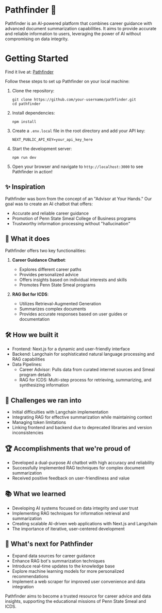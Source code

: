 # Pathfinder 🧭

Pathfinder is an AI-powered platform that combines career guidance with advanced document summarization capabilities. It aims to provide accurate and reliable information to users, leveraging the power of AI without compromising on data integrity.

# Getting Started

Find it live at: [Pathfinder](https://hackpsu2024.vercel.app/)

Follow these steps to set up Pathfinder on your local machine:

1. Clone the repository:
   ```
   git clone https://github.com/your-username/pathfinder.git
   cd pathfinder
   ```

2. Install dependencies:
   ```
   npm install
   ```

3. Create a `.env.local` file in the root directory and add your API key:
   ```
   NEXT_PUBLIC_API_KEY=your_api_key_here
   ```

4. Start the development server:
   ```
   npm run dev
   ```

5. Open your browser and navigate to `http://localhost:3000` to see Pathfinder in action!


## ✨ Inspiration

Pathfinder was born from the concept of an "Advisor at Your Hands." Our goal was to create an AI chatbot that offers:

- Accurate and reliable career guidance
- Promotion of Penn State Smeal College of Business programs
- Trustworthy information processing without "hallucination"

## 🤖 What it does

Pathfinder offers two key functionalities:

1. **Career Guidance Chatbot**: 
   - Explores different career paths
   - Provides personalized advice
   - Offers insights based on individual interests and skills
   - Promotes Penn State Smeal programs

2. **RAG Bot for ICDS**: 
   - Utilizes Retrieval-Augmented Generation
   - Summarizes complex documents
   - Provides accurate responses based on user guides or documentation

## 🛠️ How we built it

- Frontend: Next.js for a dynamic and user-friendly interface
- Backend: Langchain for sophisticated natural language processing and RAG capabilities
- Data Pipelines:
  - Career Advisor: Pulls data from curated internet sources and Smeal program details
  - RAG for ICDS: Multi-step process for retrieving, summarizing, and synthesizing information

## 🚧 Challenges we ran into

- Initial difficulties with Langchain implementation
- Integrating RAG for effective summarization while maintaining context
- Managing token limitations
- Linking frontend and backend due to deprecated libraries and version inconsistencies

## 🏆 Accomplishments that we're proud of

- Developed a dual-purpose AI chatbot with high accuracy and reliability
- Successfully implemented RAG techniques for complex document summarization
- Received positive feedback on user-friendliness and value

## 📚 What we learned

- Developing AI systems focused on data integrity and user trust
- Implementing RAG techniques for information retrieval and summarization
- Creating scalable AI-driven web applications with Next.js and Langchain
- The importance of iterative, user-centered development

## 🚀 What's next for Pathfinder

- Expand data sources for career guidance
- Enhance RAG bot's summarization techniques
- Introduce real-time updates to the knowledge base
- Explore machine learning models for more personalized recommendations
- Implement a web scraper for improved user convenience and data integration

Pathfinder aims to become a trusted resource for career advice and data insights, supporting the educational missions of Penn State Smeal and ICDS.
